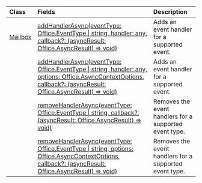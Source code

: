 | Class | Fields | Description |
|:---|:---|:---|
|[Mailbox](/javascript/api/outlook/office.mailbox)|[addHandlerAsync(eventType: Office.EventType \| string, handler: any, callback?: (asyncResult: Office.AsyncResult<void>) => void)](/javascript/api/outlook/office.mailbox#outlook-office-mailbox-addhandlerasync-member(1))|Adds an event handler for a supported event.|
||[addHandlerAsync(eventType: Office.EventType \| string, handler: any, options: Office.AsyncContextOptions, callback?: (asyncResult: Office.AsyncResult<void>) => void)](/javascript/api/outlook/office.mailbox#outlook-office-mailbox-addhandlerasync-member(1))|Adds an event handler for a supported event.|
||[removeHandlerAsync(eventType: Office.EventType \| string, callback?: (asyncResult: Office.AsyncResult<void>) => void)](/javascript/api/outlook/office.mailbox#outlook-office-mailbox-removehandlerasync-member(1))|Removes the event handlers for a supported event type.|
||[removeHandlerAsync(eventType: Office.EventType \| string, options: Office.AsyncContextOptions, callback?: (asyncResult: Office.AsyncResult<void>) => void)](/javascript/api/outlook/office.mailbox#outlook-office-mailbox-removehandlerasync-member(1))|Removes the event handlers for a supported event type.|
